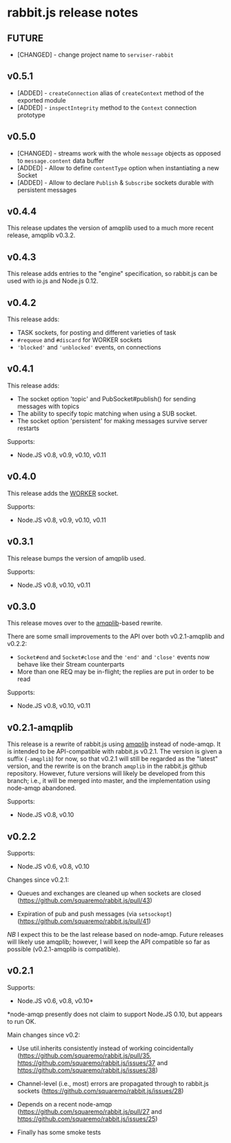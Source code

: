 rabbit.js release notes
=======================

FUTURE
------

* [CHANGED] - change project name to `serviser-rabbit`

v0.5.1
------

* [ADDED] - `createConnection` alias of `createContext` method of the exported module
* [ADDED] - `inspectIntegrity` method to the `Context` connection prototype

v0.5.0
------

* [CHANGED] - streams work with the whole `message` objects as opposed to `message.content` data buffer
* [ADDED] - Allow to define `contentType` option when instantiating a new Socket
* [ADDED] - Allow to declare `Publish` & `Subscribe` sockets durable with persistent messages


v0.4.4
------

This release updates the version of amqplib used to a much more recent
release, amqplib v0.3.2.

v0.4.3
------

This release adds entries to the "engine" specification, so rabbit.js
can be used with io.js and Node.js 0.12.

v0.4.2
------

This release adds:

 * TASK sockets, for posting and different varieties of task
 * `#requeue` and `#discard` for WORKER sockets
 * `'blocked'` and `'unblocked'` events, on connections

v0.4.1
------

This release adds:

 * The socket option 'topic' and PubSocket#publish() for sending
   messages with topics
 * The ability to specify topic matching when using a SUB socket.
 * The socket option 'persistent' for making messages survive server
   restarts

Supports:
 - Node.JS v0.8, v0.9, v0.10, v0.11

v0.4.0
------

This release adds the [WORKER][socket-types] socket.

Supports:
 - Node.JS v0.8, v0.9, v0.10, v0.11

v0.3.1
------

This release bumps the version of amqplib used.

Supports:
 - Node.JS v0.8, v0.10, v0.11

v0.3.0
------

This release moves over to the [amqplib][]-based rewrite.

There are some small improvements to the API over both v0.2.1-amqplib
and v0.2.2:

 * `Socket#end` and `Socket#close` and the `'end'` and `'close'`
   events now behave like their Stream counterparts
 * More than one REQ may be in-flight; the replies are put in order to
   be read

Supports:
 - Node.JS v0.8, v0.10, v0.11

v0.2.1-amqplib
--------------

This release is a rewrite of rabbit.js using [amqplib][] instead of
node-amqp. It is intended to be API-compatible with rabbit.js
v0.2.1. The version is given a suffix (`-amqplib`) for now, so that
v0.2.1 will still be regarded as the "latest" version, and the rewrite
is on the branch `amqplib` in the rabbit.js github
repository. However, future versions will likely be developed from
this branch; i.e., it will be merged into master, and the
implementation using node-amqp abandoned.

Supports:
 - Node.JS v0.8, v0.10

v0.2.2
------

Supports:
 - Node.JS v0.6, v0.8, v0.10

Changes since v0.2.1:

 * Queues and exchanges are cleaned up when sockets are closed
   (https://github.com/squaremo/rabbit.js/pull/43)

 * Expiration of pub and push messages (via `setsockopt`)
   (https://github.com/squaremo/rabbit.js/pull/41)

*NB* I expect this to be the last release based on node-amqp. Future
releases will likely use amqplib; however, I will keep the API
compatible so far as possible (v0.2.1-amqplib is compatible).

v0.2.1
------

Supports:
 - Node.JS v0.6, v0.8, v0.10*

*node-amqp presently does not claim to support Node.JS 0.10, but
 appears to run OK.

Main changes since v0.2:

 * Use util.inherits consistently instead of working coincidentally
   (https://github.com/squaremo/rabbit.js/pull/35,
   https://github.com/squaremo/rabbit.js/issues/37 and
   https://github.com/squaremo/rabbit.js/issues/38)

 * Channel-level (i.e., most) errors are propagated through to
   rabbit.js sockets (https://github.com/squaremo/rabbit.js/issues/28)

 * Depends on a recent node-amqp
   (https://github.com/squaremo/rabbit.js/pull/27 and
   https://github.com/squaremo/rabbit.js/issues/25)

 * Finally has some smoke tests


[amqplib]: https://squaremo.github.com/amqp.node
[socket-types]: https://github.com/squaremo/rabbit.js#socket-types


